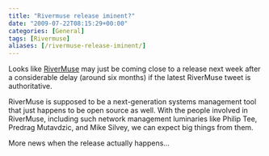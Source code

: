 ```yaml
---
title: "Rivermuse release iminent?"
date: "2009-07-22T08:15:29+00:00"
categories: [General]
tags: [Rivermuse]
aliases: [/rivermuse-release-iminent/]
---
```


Looks like <a href="http://www.rivermuse.com/">RiverMuse</a> may just be coming close to a release next week after a considerable delay (around six months) if the latest RiverMuse tweet is authoritative.

RiverMuse is supposed to be a next-generation systems management tool that just happens to be open source as well. With the people involved in RiverMuse, including such network management luminaries like Philip Tee, Predrag Mutavdzic, and Mike Silvey, we can expect big things from them.

More news when the release actually happens...
